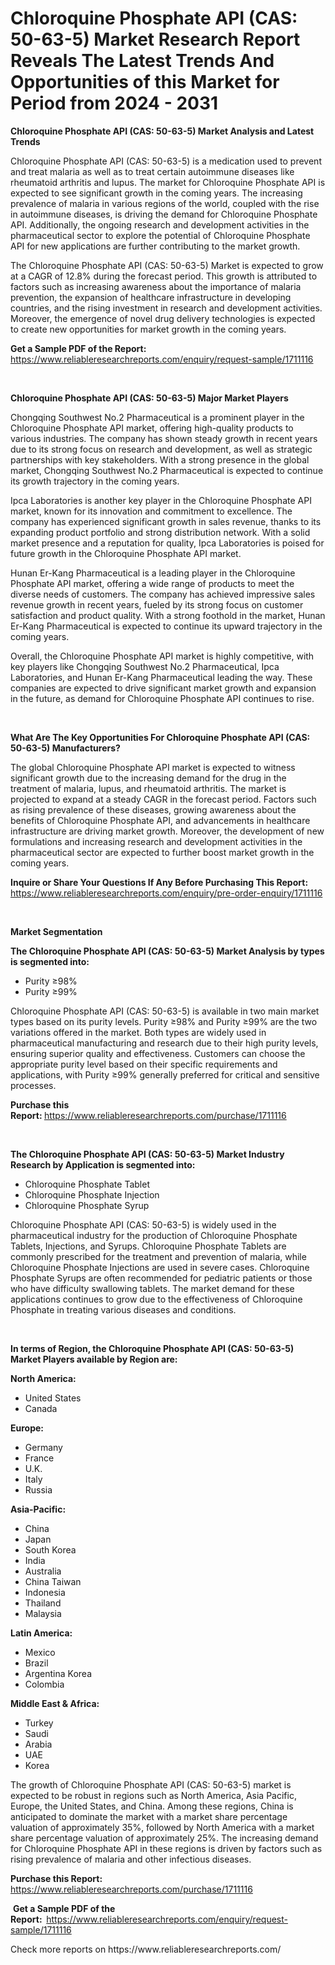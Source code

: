 <p><h1>Chloroquine Phosphate API (CAS: 50-63-5) Market Research Report Reveals The Latest Trends And Opportunities of this Market for Period from 2024 - 2031</h1></p><p><strong>Chloroquine Phosphate API (CAS: 50-63-5) Market Analysis and Latest Trends</strong></p>
<p><p>Chloroquine Phosphate API (CAS: 50-63-5) is a medication used to prevent and treat malaria as well as to treat certain autoimmune diseases like rheumatoid arthritis and lupus. The market for Chloroquine Phosphate API is expected to see significant growth in the coming years. The increasing prevalence of malaria in various regions of the world, coupled with the rise in autoimmune diseases, is driving the demand for Chloroquine Phosphate API. Additionally, the ongoing research and development activities in the pharmaceutical sector to explore the potential of Chloroquine Phosphate API for new applications are further contributing to the market growth.</p><p>The Chloroquine Phosphate API (CAS: 50-63-5) Market is expected to grow at a CAGR of 12.8% during the forecast period. This growth is attributed to factors such as increasing awareness about the importance of malaria prevention, the expansion of healthcare infrastructure in developing countries, and the rising investment in research and development activities. Moreover, the emergence of novel drug delivery technologies is expected to create new opportunities for market growth in the coming years.</p></p>
<p><strong>Get a Sample PDF of the Report:&nbsp;</strong> <a href="https://www.reliableresearchreports.com/enquiry/request-sample/1711116">https://www.reliableresearchreports.com/enquiry/request-sample/1711116</a></p>
<p>&nbsp;</p>
<p><strong>Chloroquine Phosphate API (CAS: 50-63-5) Major Market Players</strong></p>
<p><p>Chongqing Southwest No.2 Pharmaceutical is a prominent player in the Chloroquine Phosphate API market, offering high-quality products to various industries. The company has shown steady growth in recent years due to its strong focus on research and development, as well as strategic partnerships with key stakeholders. With a strong presence in the global market, Chongqing Southwest No.2 Pharmaceutical is expected to continue its growth trajectory in the coming years.</p><p>Ipca Laboratories is another key player in the Chloroquine Phosphate API market, known for its innovation and commitment to excellence. The company has experienced significant growth in sales revenue, thanks to its expanding product portfolio and strong distribution network. With a solid market presence and a reputation for quality, Ipca Laboratories is poised for future growth in the Chloroquine Phosphate API market.</p><p>Hunan Er-Kang Pharmaceutical is a leading player in the Chloroquine Phosphate API market, offering a wide range of products to meet the diverse needs of customers. The company has achieved impressive sales revenue growth in recent years, fueled by its strong focus on customer satisfaction and product quality. With a strong foothold in the market, Hunan Er-Kang Pharmaceutical is expected to continue its upward trajectory in the coming years.</p><p>Overall, the Chloroquine Phosphate API market is highly competitive, with key players like Chongqing Southwest No.2 Pharmaceutical, Ipca Laboratories, and Hunan Er-Kang Pharmaceutical leading the way. These companies are expected to drive significant market growth and expansion in the future, as demand for Chloroquine Phosphate API continues to rise.</p></p>
<p>&nbsp;</p>
<p><strong>What Are The Key Opportunities For Chloroquine Phosphate API (CAS: 50-63-5) Manufacturers?</strong></p>
<p><p>The global Chloroquine Phosphate API market is expected to witness significant growth due to the increasing demand for the drug in the treatment of malaria, lupus, and rheumatoid arthritis. The market is projected to expand at a steady CAGR in the forecast period. Factors such as rising prevalence of these diseases, growing awareness about the benefits of Chloroquine Phosphate API, and advancements in healthcare infrastructure are driving market growth. Moreover, the development of new formulations and increasing research and development activities in the pharmaceutical sector are expected to further boost market growth in the coming years.</p></p>
<p><strong>Inquire or Share Your Questions If Any Before Purchasing This Report:</strong> <a href="https://www.reliableresearchreports.com/enquiry/pre-order-enquiry/1711116">https://www.reliableresearchreports.com/enquiry/pre-order-enquiry/1711116</a></p>
<p>&nbsp;</p>
<p><strong>Market Segmentation</strong></p>
<p><strong>The Chloroquine Phosphate API (CAS: 50-63-5) Market Analysis by types is segmented into:</strong></p>
<p><ul><li>Purity ≥98%</li><li>Purity ≥99%</li></ul></p>
<p><p>Chloroquine Phosphate API (CAS: 50-63-5) is available in two main market types based on its purity levels. Purity ≥98% and Purity ≥99% are the two variations offered in the market. Both types are widely used in pharmaceutical manufacturing and research due to their high purity levels, ensuring superior quality and effectiveness. Customers can choose the appropriate purity level based on their specific requirements and applications, with Purity ≥99% generally preferred for critical and sensitive processes.</p></p>
<p><strong>Purchase this Report:&nbsp;</strong><a href="https://www.reliableresearchreports.com/purchase/1711116">https://www.reliableresearchreports.com/purchase/1711116</a></p>
<p>&nbsp;</p>
<p><strong>The Chloroquine Phosphate API (CAS: 50-63-5) Market Industry Research by Application is segmented into:</strong></p>
<p><ul><li>Chloroquine Phosphate Tablet</li><li>Chloroquine Phosphate Injection</li><li>Chloroquine Phosphate Syrup</li></ul></p>
<p><p>Chloroquine Phosphate API (CAS: 50-63-5) is widely used in the pharmaceutical industry for the production of Chloroquine Phosphate Tablets, Injections, and Syrups. Chloroquine Phosphate Tablets are commonly prescribed for the treatment and prevention of malaria, while Chloroquine Phosphate Injections are used in severe cases. Chloroquine Phosphate Syrups are often recommended for pediatric patients or those who have difficulty swallowing tablets. The market demand for these applications continues to grow due to the effectiveness of Chloroquine Phosphate in treating various diseases and conditions.</p></p>
<p>&nbsp;</p>
<p><strong>In terms of Region, the Chloroquine Phosphate API (CAS: 50-63-5) Market Players available by Region are:</strong></p>
<p>
    <p> <strong> North America: </strong>
        <ul>
            <li>United States</li>
            <li>Canada</li>
        </ul>
        </p> 
    <p> <strong> Europe: </strong>
        <ul>
            <li>Germany</li>
            <li>France</li>
            <li>U.K.</li>
            <li>Italy</li>
            <li>Russia</li>
        </ul>
        </p> 
    <p> <strong> Asia-Pacific: </strong>
        <ul>
            <li>China</li>
            <li>Japan</li>
            <li>South Korea</li>
            <li>India</li>
            <li>Australia</li>
            <li>China Taiwan</li>
            <li>Indonesia</li>
            <li>Thailand</li>
            <li>Malaysia</li>
        </ul>
        </p> 
    <p> <strong> Latin America: </strong>
        <ul>
            <li>Mexico</li>
            <li>Brazil</li>
            <li>Argentina Korea</li>
            <li>Colombia</li>
        </ul>
        </p> 
    <p> <strong> Middle East & Africa: </strong>
        <ul>
            <li>Turkey</li>
            <li>Saudi</li>
            <li>Arabia</li>
            <li>UAE</li>
            <li>Korea</li>
        </ul>
    </p>
    </p>
<p><p>The growth of Chloroquine Phosphate API (CAS: 50-63-5) market is expected to be robust in regions such as North America, Asia Pacific, Europe, the United States, and China. Among these regions, China is anticipated to dominate the market with a market share percentage valuation of approximately 35%, followed by North America with a market share percentage valuation of approximately 25%. The increasing demand for Chloroquine Phosphate API in these regions is driven by factors such as rising prevalence of malaria and other infectious diseases.</p></p>
<p><strong>Purchase this Report: </strong><a href="https://www.reliableresearchreports.com/purchase/1711116">https://www.reliableresearchreports.com/purchase/1711116</a></p>
<p>&nbsp;<strong>Get a Sample PDF of the Report:&nbsp;&nbsp;</strong><a href="https://www.reliableresearchreports.com/enquiry/request-sample/1711116">https://www.reliableresearchreports.com/enquiry/request-sample/1711116</a></p>
<p><strong></strong></p>
<p>Check more reports on https://www.reliableresearchreports.com/</p>